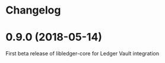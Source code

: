 # Changelog
0.9.0 (2018-05-14)
==================

First beta release of libledger-core for Ledger Vault integration
